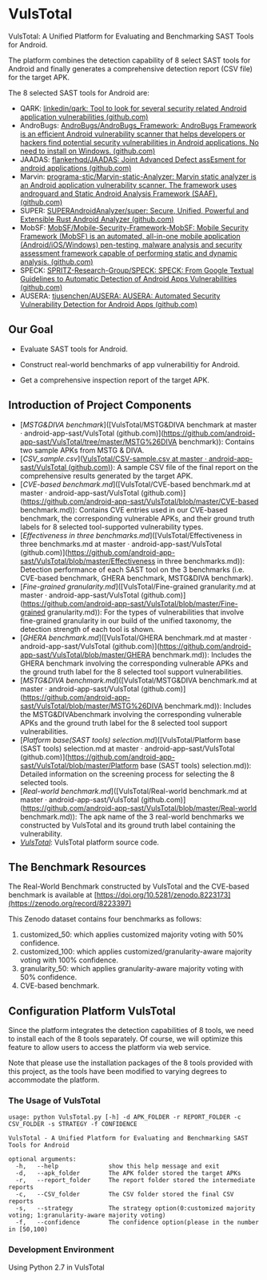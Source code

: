 # VulsTotal

VulsTotal: A Unified Platform for Evaluating and Benchmarking SAST Tools for Android.

The platform combines the detection capability of 8 select SAST tools for Android and finally generates a comprehensive detection report (CSV file) for the target APK.

The 8 selected SAST tools for Android are:

- QARK: [linkedin/qark: Tool to look for several security related Android application vulnerabilities (github.com)](https://github.com/linkedin/qark)
- AndroBugs: [AndroBugs/AndroBugs_Framework: AndroBugs Framework is an efficient Android vulnerability scanner that helps developers or hackers find potential security vulnerabilities in Android applications. No need to install on Windows. (github.com)](https://github.com/AndroBugs/AndroBugs_Framework)
- JAADAS: [flankerhqd/JAADAS: Joint Advanced Defect assEsment for android applications (github.com)](https://github.com/flankerhqd/JAADAS)
- Marvin: [programa-stic/Marvin-static-Analyzer: Marvin static analyzer is an Android application vulnerability scanner. The framework uses androguard and Static Android Analysis Framework (SAAF). (github.com)](https://github.com/programa-stic/Marvin-static-Analyzer)
- SUPER: [SUPERAndroidAnalyzer/super: Secure, Unified, Powerful and Extensible Rust Android Analyzer (github.com)](https://github.com/SUPERAndroidAnalyzer/super)
- MobSF: [MobSF/Mobile-Security-Framework-MobSF: Mobile Security Framework (MobSF) is an automated, all-in-one mobile application (Android/iOS/Windows) pen-testing, malware analysis and security assessment framework capable of performing static and dynamic analysis. (github.com)](https://github.com/MobSF/Mobile-Security-Framework-MobSF)
- SPECK: [SPRITZ-Research-Group/SPECK: SPECK: From Google Textual Guidelines to Automatic Detection of Android Apps Vulnerabilities (github.com)](https://github.com/SPRITZ-Research-Group/SPECK)
- AUSERA: [tjusenchen/AUSERA: AUSERA: Automated Security Vulnerability Detection for Android Apps (github.com)](https://github.com/tjusenchen/AUSERA)

## Our Goal

- Evaluate SAST tools for Android.

- Construct real-world benchmarks of app vulnerabilitiy for Android.

- Get a comprehensive inspection report of the target APK.

  

## Introduction of Project Components

- [_MSTG&DIVA benchmark_]([VulsTotal/MSTG&DIVA benchmark at master · android-app-sast/VulsTotal (github.com)](https://github.com/android-app-sast/VulsTotal/tree/master/MSTG%26DIVA benchmark)): Contains two sample APKs from MSTG & DIVA.
- [_CSV_sample.csv_]([VulsTotal/CSV-sample.csv at master · android-app-sast/VulsTotal (github.com)](https://github.com/android-app-sast/VulsTotal/blob/master/CSV-sample.csv)): A sample CSV file of the final report on the comprehensive results generated by the target APK.
- [_CVE-based benchmark.md_]([VulsTotal/CVE-based benchmark.md at master · android-app-sast/VulsTotal (github.com)](https://github.com/android-app-sast/VulsTotal/blob/master/CVE-based benchmark.md)): Contains CVE entries used in our CVE-based benchmark, the corresponding vulnerable APKs, and their ground truth labels for 8 selected tool-supported vulnerability types.
- [_Effectiveness in three benchmarks.md_]([VulsTotal/Effectiveness in three benchmarks.md at master · android-app-sast/VulsTotal (github.com)](https://github.com/android-app-sast/VulsTotal/blob/master/Effectiveness  in three benchmarks.md)): Detection performance of each SAST tool on the 3 benchmarks (i.e. CVE-based benchmark, GHERA benchmark, MSTG&DIVA benchmark).
- [_Fine-grained granularity.md_]([VulsTotal/Fine-grained granularity.md at master · android-app-sast/VulsTotal (github.com)](https://github.com/android-app-sast/VulsTotal/blob/master/Fine-grained granularity.md)): For the types of vulnerabilities that involve fine-grained granularity in our build of the unified taxonomy, the detection strength of each tool is shown.
- [_GHERA benchmark.md_]([VulsTotal/GHERA benchmark.md at master · android-app-sast/VulsTotal (github.com)](https://github.com/android-app-sast/VulsTotal/blob/master/GHERA benchmark.md)): Includes the GHERA benchmark involving the corresponding vulnerable APKs and the ground truth label for the 8 selected tool support vulnerabilities.
- [_MSTG&DIVA benchmark.md_]([VulsTotal/MSTG&DIVA benchmark.md at master · android-app-sast/VulsTotal (github.com)](https://github.com/android-app-sast/VulsTotal/blob/master/MSTG%26DIVA benchmark.md)): Includes the MSTG&DIVAbenchmark involving the corresponding vulnerable APKs and the ground truth label for the 8 selected tool support vulnerabilities.
- [_Platform base(SAST tools) selection.md_]([VulsTotal/Platform base (SAST tools) selection.md at master · android-app-sast/VulsTotal (github.com)](https://github.com/android-app-sast/VulsTotal/blob/master/Platform base (SAST tools) selection.md)): Detailed information on the screening process for selecting the 8 selected tools.
- [_Real-world benchmark.md_]([VulsTotal/Real-world benchmark.md at master · android-app-sast/VulsTotal (github.com)](https://github.com/android-app-sast/VulsTotal/blob/master/Real-world benchmark.md)): The apk name of the 3 real-world benchmarks we constructed by VulsTotal and its ground truth label containing the vulnerability.
- [_VulsTotal_](): VulsTotal platform source code.



## The Benchmark Resources 

The Real-World Benchmark constructed by VulsTotal and the CVE-based benchmark is available at [https://doi.org/10.5281/zenodo.8223173](https://zenodo.org/record/8223397)

This Zenodo dataset contains four benchmarks as follows:

1. customized_50: which applies customized majority voting with 50% confidence.
2. customized_100: which applies customized/granularity-aware majority voting with 100% confidence.  
3. granularity_50: which applies granularity-aware majority voting with 50% confidence.
4. CVE-based benchmark.



## Configuration Platform VulsTotal 

Since the platform integrates the detection capabilities of 8 tools, we need to install each of the 8 tools separately. Of course, we will optimize this feature to allow users to access the platform via web service.

Note that please use the installation packages of the 8 tools provided with this project, as the tools have been modified to varying degrees to accommodate the platform.

### The Usage of VulsTotal 

```
usage: python VulsTotal.py [-h] -d APK_FOLDER -r REPORT_FOLDER -c CSV_FOLDER -s STRATEGY -f CONFIDENCE

VulsTotal - A Unified Platform for Evaluating and Benchmarking SAST Tools for Android

optional arguments:
  -h, 	--help            	show this help message and exit
  -d, 	--apk_folder  		The APK folder stored the target APKs
  -r,	--report_folder 	The report folder stored the intermediate reports
  -c, 	--CSV_folder 	 	The CSV folder stored the final CSV reports
  -s, 	--strategy  		The strategy option(0:customized majority voting; 1:granularity-aware majority voting)
  -f, 	--confidence  		The confidence option(please in the number in [50,100)
```



### Development Environment

Using Python 2.7 in VulsTotal

